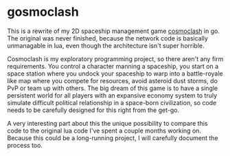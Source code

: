 # gosmoclash

This is a rewrite of my 2D spaceship management game [cosmoclash](github.com/nexovec/cosmoclash) in go. The original was never finished, because the network code is basically unmanagable in lua, even though the architecture isn't super horrible.

Cosmoclash is my exploratory programming project, so there aren't any firm requirements. You control a character manning a spaceship, you start on a space station where you undock your spaceship to warp into a battle-royale like map where you compete for resources, avoid asteroid dust storms, do PvP or team up with others. The big dream of this game is to have a single persistent world for all players with an expansive economy system to truly simulate difficult political relationship in a space-born civilization, so code needs to be carefully designed for this right from the get-go.

A very interesting part about this the unique possibility to compare this code to the original lua code I've spent a couple months working on. Because this could be a long-running project, I will carefully document the process too.